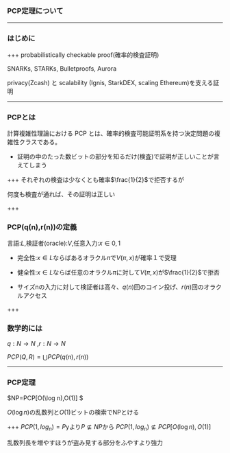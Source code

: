 ### PCP定理について

---

### はじめに

+++
probabilistically checkable proof(確率的検査証明)

SNARKs, STARKs, Bulletproofs, Aurora 

privacy(Zcash) と scalability (Ignis, StarkDEX, scaling Ethereum)を支える証明

---
### PCPとは
計算複雑性理論における PCP とは、確率的検査可能証明系を持つ決定問題の複雑性クラスである。


- 証明の中のたった数ビットの部分を知るだけ(検査)で証明が正しいことが言えてしまう


+++
それぞれの検査は少なくとも確率$\frac{1}{2}$で拒否するが

何度も検査が通れば、その証明は正しい

+++ 
### PCP(q(n),r(n))の定義

言語:$L$,検証者(oracle):$V$,任意入力:$x \in {0,1}$

- 完全性:$x \in L$ならばあるオラクル$\pi$で$V(\pi,x)$が確率１で受理

- 健全性:$x \in L$ならば任意のオラクル$\pi$に対して$V(\pi,x)$が$\frac{1}{2}$で拒否

- サイズnの入力に対して検証者は高々、$q(n)$回のコイン投げ、$r(n)$回のオラクルアクセス

+++
### 数学的には
 
$q:N→N$ ,$r:N→N$
 
$PCP(Q,R) = \bigcup PCP(q(n),r(n))$
 


---
### PCP定理

$NP=PCP[O(\log n),O(1)] $

$O(\log n)$の乱数列と$O(1)$ビットの検索でNPとける


+++
$PCP(1,log_n) = P$yより$P \nsubseteq NP$から
$PCP(1,log_n)  \nsubseteq PCP[O(\log n),O(1)]$

乱数列長を増やすほうが盗み見する部分をふやすより強力




